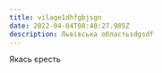 ```yaml
---
title: vilage1dhfgbjsgn
date: 2022-04-04T08:40:27.985Z
description: Львівська областьsdgsdf
---
```


Якась єресть
